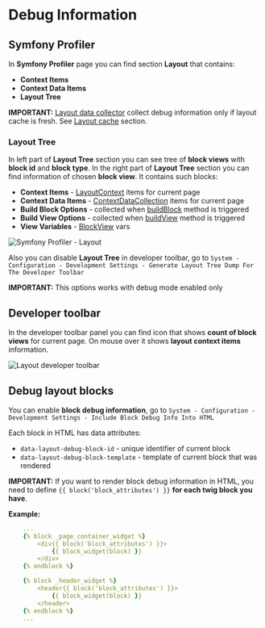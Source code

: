# Debug Information

## Symfony Profiler

In **Symfony Profiler** page you can find section **Layout** that contains:
 - **Context Items**
 - **Context Data Items**
 - **Layout Tree**
 
**IMPORTANT:** [Layout data collector](../../DataCollector/LayoutDataCollector.php) collect debug information only if layout cache is fresh. 
See [Layout cache](./layout_cache.md) section.

### Layout Tree

In left part of **Layout Tree** section you can see tree of **block views** with **block id** and **block type**.
In the right part of **Layout Tree** section you can find information of chosen **block view**.
It contains such blocks:
 - **Context Items** - [LayoutContext](../../../../Component/Layout/LayoutContext.php) items for current page
 - **Context Data Items** - [ContextDataCollection](../../../../Component/Layout/ContextDataCollection.php) items for current page
 - **Build Block Options** - collected when [buildBlock](../../../../Component/Layout/BlockTypeExtensionInterface.php) method is triggered
 - **Build View Options** - collected when [buildView](../../../../Component/Layout/BlockTypeExtensionInterface.php) method is triggered
 - **View Variables** - [BlockView](../../../../Component/Layout/BlockView.php) vars

![Symfony Profiler - Layout](./images/symfony_profiler_layout.png "Symfony Profiler - Layout")

Also you can disable **Layout Tree** in developer toolbar, go to `System - Configuration - Development Settings - Generate Layout Tree Dump For The Developer Toolbar`

**IMPORTANT:** This options works with debug mode enabled only

## Developer toolbar

In the developer toolbar panel you can find icon that shows **count of block views** for current page. On mouse over it shows **layout context items** information.

![Layout developer toolbar](./images/developer_toolbar_panel.png "Layout developer toolbar")

## Debug layout blocks

You can enable **block debug information**, go to `System - Configuration - Development Settings - Include Block Debug Info Into HTML`

Each block in HTML has data attributes:

- `data-layout-debug-block-id` - unique identifier of current block
- `data-layout-debug-block-template` - template of current block that was rendered

**IMPORTANT:** If you want to render block debug information in HTML, you need to define `{{ block('block_attributes') }}` **for each twig block you have**.

**Example:**

```yaml
    ...
    {% block _page_container_widget %}
        <div{{ block('block_attributes') }}>
            {{ block_widget(block) }}
        </div>
    {% endblock %}

    {% block _header_widget %}
        <header{{ block('block_attributes') }}>
            {{ block_widget(block) }}
        </header>
    {% endblock %}
    ...
```


